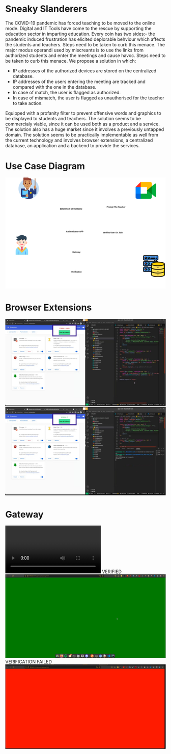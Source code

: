 
# Sneaky Slanderers

The COVID-19 pandemic has forced teaching to be moved to the online mode. Digital and IT Tools have come to the rescue by supporting the education sector in imparting education. Every coin has two sides:- the pandemic induced frustration has elicited deplorable behviour which affects the students and teachers. Steps need to be taken to curb this menace. The major modus operandi used by miscreants is to use the links from authorized students and enter the meetings and cause havoc. Steps need to be taken to curb this menace. We propose a solution in which: 

- IP addresses of the authorized devices are stored on the centralized database. 
- IP addresses of the users entering the meeting are tracked and compared with the one in the database.
- In case of match, the user is flagged as authorized. 
- In case of mismatch, the user is flagged as unauthorised for the teacher to take action.

Equipped with a profanity filter to prevent offensive words and graphics to be displayed to students and teachers. 
The solution seems to be commercialy viable, since it can be used both as a product and a service. The solution also has a huge market since it involves a previously untapped domain. The solution seems to be practically implementable as well from the current technology and involves browser extensions, a centralized database, an application and a backend to provide the services. 

# Use Case Diagram

![](./er3.png)

# Browser Extensions

![](./i1.png)
![](./i2.jpeg)

# Gateway

![](./i3.mp4)
VERIFIED
![](./i4.jpeg)
VERIFICATION FAILED
![](./i5.jpeg)
